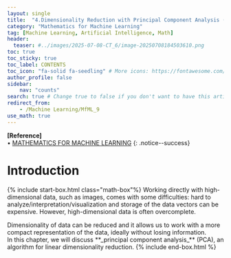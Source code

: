 ```yaml
---
layout: single
title:  "4.Dimensionality Reduction with Principal Component Analysis (2)"
category: "Mathematics for Machine Learning"
tag: [Machine Learning, Artificial Intelligence, Math]
header:
  teaser: #../images/2025-07-08-CT_6/image-20250708184503610.png
toc: true
toc_sticky: true
toc_label: CONTENTS
toc_icon: "fa-solid fa-seedling" # More icons: https://fontawesome.com/v6/search?ic=free
author_profile: false
sidebar:
    nav: "counts"
search: true # Change true to false if you don't want to have this article be searched 
redirect_from:
    - /Machine Learning/MfML_9
use_math: true
---
```


**[Reference]** <br>
$\bullet$ [MATHEMATICS FOR MACHINE LEARNING](https://mml-book.github.io/)
{: .notice--success}

# Introduction 
{% include start-box.html class="math-box"%}
Working directly with high-dimensional data, such as images, comes with some difficulties: hard to analyze/interpretation/visualization and storage of the data vectors can be expensive.
However, high-dimensional data is often overcomplete.
<div class="indented-paragraph" markdown="1">
Dimensionality of data can be reduced and it allows us to work with a more compact representation of the data, ideally without losing information.
</div>
In this chapter, we will discuss **_principal component analysis_** (PCA), an algorithm for linear dimensionality reduction.
{% include end-box.html %}